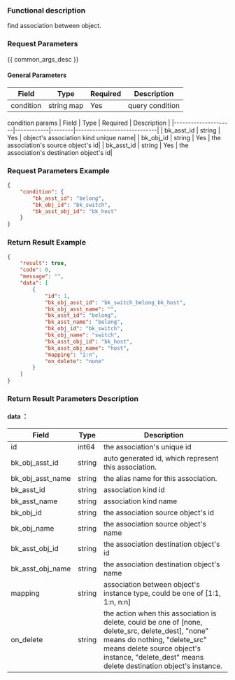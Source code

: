 ### Functional description

find association between object.

### Request Parameters

{{ common_args_desc }}

#### General Parameters

| Field                 |  Type      | Required	   |  Description          |
|----------------------|------------|--------|-----------------------------|
| condition | string map     | Yes   | query condition |


condition params
| Field                 |  Type      | Required	   |  Description         |
|---------------------|------------|--------|-----------------------------|
| bk_asst_id           | string     | Yes     | object's association kind unique name|
| bk_obj_id           | string     | Yes     | the association's source object's id|
| bk_asst_id           | string     | Yes     | the association's destination object's id|


### Request Parameters Example

``` json
{
    "condition": {
        "bk_asst_id": "belong",
        "bk_obj_id": "bk_switch",
        "bk_asst_obj_id": "bk_host"
    }
}
```

### Return Result Example

```json
{
    "result": true,
    "code": 0,
    "message": "",
    "data": [
        {
            "id": 1,
            "bk_obj_asst_id": "bk_switch_belong_bk_host",
            "bk_obj_asst_name": "",
            "bk_asst_id": "belong",
            "bk_asst_name": "belong",
            "bk_obj_id": "bk_switch",
            "bk_obj_name": "switch",
            "bk_asst_obj_id": "bk_host",
            "bk_asst_obj_name": "host",
            "mapping": "1:n",
            "on_delete": "none"
        }
    ]
}

```


### Return Result Parameters Description

#### data ：

| Field       | Type     | Description         |
|------------|----------|--------------|
|id|int64|the association's unique id|
| bk_obj_asst_id| string|  auto generated id, which represent this association.|
| bk_obj_asst_name| string| the alias name for this association. |
| bk_asst_id| string| association kind id |
| bk_asst_name| string| association kind name |
| bk_obj_id| string| the association source object's id |
| bk_obj_name| string| the association source object's name |
| bk_asst_obj_id| string| the association destination object's id|
| bk_asst_obj_name| string| the association destination object's name|
| mapping| string| association between object's instance type, could be one of [1:1, 1:n, n:n] |
| on_delete| string| the action when this association is delete, could be one of [none, delete_src, delete_dest], "none" means do nothing, "delete_src" means delete source object's instance, "delete_dest" means delete destination object's instance.|
